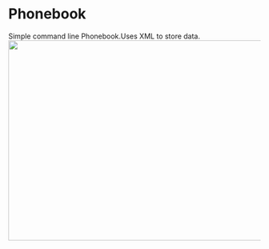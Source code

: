 # Phonebook
Simple command line Phonebook.Uses XML to store data.
<img src="http://i.imgur.com/H8nQwvL.png" height=400 width =550>
